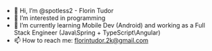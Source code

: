 - 👋 Hi, I’m @spotless2 - Florin Tudor
- 👀 I’m interested in programming
- 🌱 I’m currently learning Mobile Dev (Android) and working as a Full Stack Engineer (Java\Spring + TypeScript\Angular)
- 📫 How to reach me: florintudor.2k@gmail.com

<!---
spotless2/spotless2 is a ✨ special ✨ repository because its `README.md` (this file) appears on your GitHub profile.
You can click the Preview link to take a look at your changes.
--->
